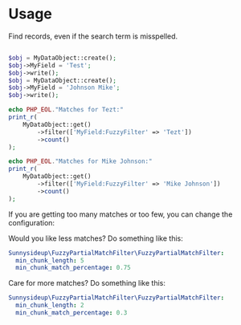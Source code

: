 # Usage

Find records, even if the search term is misspelled.

```php

$obj = MyDataObject::create();
$obj->MyField = 'Test';
$obj->write();
$obj = MyDataObject::create();
$obj->MyField = 'Johnson Mike';
$obj->write();

echo PHP_EOL."Matches for Tezt:"
print_r(
    MyDataObject::get()
        ->filter(['MyField:FuzzyFilter' => 'Tezt'])
        ->count()
);

echo PHP_EOL."Matches for Mike Johnson:"
print_r(
    MyDataObject::get()
        ->filter(['MyField:FuzzyFilter' => 'Mike Johnson'])
        ->count()
);
```

If you are getting too many matches or too few, you can change the configuration:

Would you like less matches? Do something like this:

```yml
Sunnysideup\FuzzyPartialMatchFilter\FuzzyPartialMatchFilter:
  min_chunk_length: 5
  min_chunk_match_percentage: 0.75
```

Care for more matches? Do something like this:

```yml
Sunnysideup\FuzzyPartialMatchFilter\FuzzyPartialMatchFilter:
  min_chunk_length: 2
  min_chunk_match_percentage: 0.3
```
